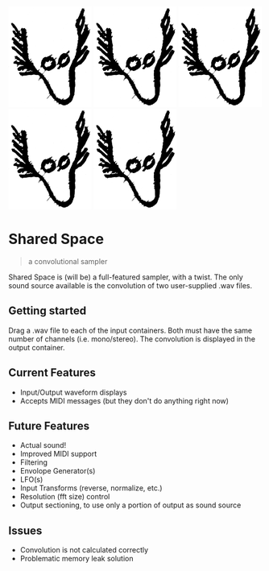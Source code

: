 ![Logo of the project](https://github.com/IBries/SharedSpace/blob/master/logo.png)
![Logo of the project](https://github.com/IBries/SharedSpace/blob/master/logo.png)
![Logo of the project](https://github.com/IBries/SharedSpace/blob/master/logo.png)
![Logo of the project](https://github.com/IBries/SharedSpace/blob/master/logo.png)
![Logo of the project](https://github.com/IBries/SharedSpace/blob/master/logo.png)

# Shared Space
> a convolutional sampler

Shared Space is (will be) a full-featured sampler, with a twist. The only sound
source available is the convolution of two user-supplied .wav files.

## Getting started

Drag a .wav file to each of the input containers. Both must have the same number of
channels (i.e. mono/stereo). The convolution is displayed in the output container.

## Current Features
* Input/Output waveform displays
* Accepts MIDI messages (but they don't do anything right now)

## Future Features
* Actual sound!
* Improved MIDI support
* Filtering
* Envolope Generator(s)
* LFO(s)
* Input Transforms (reverse, normalize, etc.)
* Resolution (fft size) control
* Output sectioning, to use only a portion of output as sound source

## Issues
* Convolution is not calculated correctly
* Problematic memory leak solution